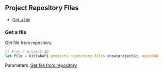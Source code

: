 ## Project Repository Files

* [Get a file](#get-a-file) 

### Get a file

Get file from repository

```javascript
// From a project ID
let file = GitlabAPI.projects.repository.files.show(projectId, encodeURIComponent( filePath ), branch );
```
Parameters: [Get file from repository](https://github.com/gitlabhq/gitlabhq/blob/master/doc/api/repository_files.md#get-file-from-repository)

